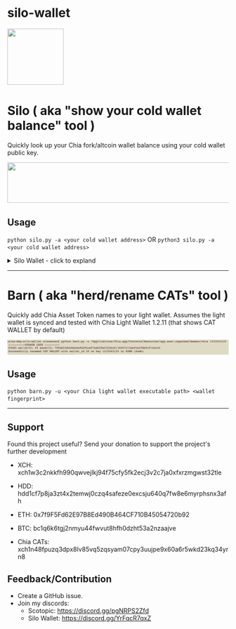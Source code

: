 # silo-wallet
<img src="assets/silo-wallet-icon.svg" data-canonical-src="silo-wallet-icon.svg" width="128" height="128" />

# Silo ( aka "show your cold wallet balance" tool )
Quickly look up your Chia fork/altcoin wallet balance using your cold wallet public key.

<img src="assets/silo-example.png" data-canonical-src="silo-example.png" width="768" height="92" />

## Usage
`python silo.py -a <your cold wallet address>`
OR
`python3 silo.py -a <your cold wallet address>`

<details>
  <summary>Silo Wallet - click to expland</summary>
  ## Which Chia fork/altcoin is supported?
  Every one of them. If you run the full node of the Chia fork/altcoin then you can use this tool to look up your balance.
  You can see the currently known forks in the `forks.yaml` alternativelly run to see the same list:
  
  ### Adding new fork support
  Note: I'll do my best to keep up with all the forks but this is how you can do it:

  1. Open `forks.yaml`
  1. Add your token + data directory in the same format as the rest of the forks.
  1. `python silo.py -l` to verify

  ## Install/Requirements
  Requires Python 3.6+ and familiarity with CLI. Tested and working on 
  * Ubuntu 20.04 LTS
  * macOS 10.15.7
  * Windows 10

  ### Install Option A:
  1. Install silo: `git clone https://github.com/scotopic/silo-wallet;cd silo-wallet;python silo.py -h`
  1. Install required tools: `pip install -r requirements.txt`

  ### Install Option B:
  1. Download .zip/.tar.gz from https://github.com/scotopic/silo-wallet/releases/
  1. Extract
  1. `python silo.py -h`
   * if you run into `ModuleNotFounderror: No module named "yaml"` then run `pip install pyyaml`

  ## Usage
  `python silo.py -a <your cold wallet address>`
  OR
  `python3 silo.py -a <your cold wallet address>`
</details>

---

# Barn ( aka "herd/rename CATs" tool )
Quickly add Chia Asset Token names to your light wallet.
Assumes the light wallet is synced and tested with Chia Light Wallet 1.2.11 (that shows CAT WALLET by default)

<img src="assets/barn-example.png" data-canonical-src="barn-example.png" width="768" />

## Usage
`python barn.py -u <your Chia light wallet executable path> <wallet fingerprint>`

---

## Support
Found this project useful? Send your donation to support the project's further development

* XCH: xch1w3c2nkkfh990qwvejlkj94f75cfy5fk2ecj3v2c7ja0xfxrzmgwst32tle
* HDD: hdd1cf7p8ja3zt4x2temwj0czq4safeze0excsju640q7fw8e6myrphsnx3afh
* ETH: 0x7f9F5Fd62E97B8Ed490B464CF710B45054720b92
* BTC: bc1q6k6tgj2nmyu44fwvut8hfh0dzht53a2nzaajve

* Chia CATs: xch1n48fpuzq3dpx8lv85vq5zqsyam07cpy3uujpe9x60a6r5wkd23kq34yrn8

## Feedback/Contribution
* Create a GitHub issue.
* Join my discords: 
   * Scotopic:    https://discord.gg/pgNRPS2Zfd
   * Silo Wallet: https://discord.gg/YrFqcR7qxZ
